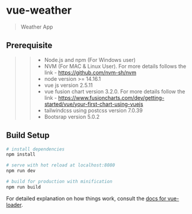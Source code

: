 # vue-weather

> Weather App

## Prerequisite

>> + Node.js and npm (For Windows user)
>> + NVM (For MAC & Linux User). For more details follows the link - https://github.com/nvm-sh/nvm
>> + node version >= 14.16.1
>> + vue js version 2.5.11
>> + vue fusion chart version 3.2.0. For more details follow the link - https://www.fusioncharts.com/dev/getting-started/vue/your-first-chart-using-vuejs
>> + tailwindcss using postcss version 7.0.39
>> + Bootsrap version 5.0.2

## Build Setup

``` bash
# install dependencies
npm install

# serve with hot reload at localhost:8080
npm run dev

# build for production with minification
npm run build
```

For detailed explanation on how things work, consult the [docs for vue-loader](http://vuejs.github.io/vue-loader).

